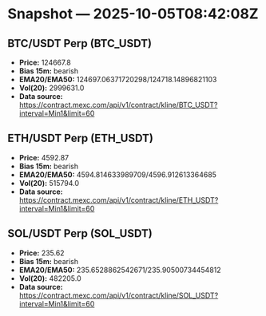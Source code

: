 # Snapshot — 2025-10-05T08:42:08Z

## BTC/USDT Perp (BTC_USDT)
- **Price:** 124667.8
- **Bias 15m:** bearish
- **EMA20/EMA50:** 124697.06371720298/124718.14896821103
- **Vol(20):** 2999631.0
- **Data source:** https://contract.mexc.com/api/v1/contract/kline/BTC_USDT?interval=Min1&limit=60

## ETH/USDT Perp (ETH_USDT)
- **Price:** 4592.87
- **Bias 15m:** bearish
- **EMA20/EMA50:** 4594.814633989709/4596.912613364685
- **Vol(20):** 515794.0
- **Data source:** https://contract.mexc.com/api/v1/contract/kline/ETH_USDT?interval=Min1&limit=60

## SOL/USDT Perp (SOL_USDT)
- **Price:** 235.62
- **Bias 15m:** bearish
- **EMA20/EMA50:** 235.6528862542671/235.90500734454812
- **Vol(20):** 482205.0
- **Data source:** https://contract.mexc.com/api/v1/contract/kline/SOL_USDT?interval=Min1&limit=60
